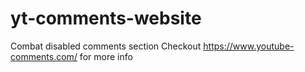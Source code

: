 # yt-comments-website
Combat disabled comments section
Checkout https://www.youtube-comments.com/ for more info